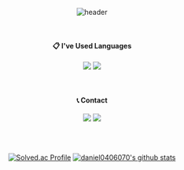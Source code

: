 



<div align="center">
  
  ![header](https://capsule-render.vercel.app/api?type=Waving&text=daniel0406070&color=gradient&customColorList=12&animation=fadeIn)
 
 <br/> 

  ####  :clipboard: I've Used Languages
  
  <a href="https://en.wikipedia.org/wiki/C_(programming_language)"><img src="https://img.shields.io/badge/C-373737?style=flat-square&logo=C&logoColor=white"/></a>
  <a href="https://www.python.org/"><img src="https://img.shields.io/badge/Python-3766AB?style=flat-square&logo=Python&logoColor=white"/></a>
  
 <br/> 

   
  ####  📞 Contact

<a href="https://www.instagram.com/daniel040607/"><img src="https://img.shields.io/badge/Instagram-E4405F?style=flat-square&logo=Instagram&logoColor=white&link=https://www.instagram.com/hongssup"/></a>
<a href="mailto:daniel040607@knu.ac.kr"><img src="https://img.shields.io/badge/Gmail-D0A9F5?style=flat-square&logo=Gmail&logoColor=white&link=mailto:daniel040607@knu.ac.kr"/></a></p>

 <br/> 
   
 <br/> 
 
[![Solved.ac Profile](http://mazassumnida.wtf/api/v2/generate_badge?boj=daniel040607)](https://solved.ac/daniel040607) [![daniel0406070's github stats](https://github-readme-stats.vercel.app/api?username=daniel0406070&show_icons=true&theme=dracula)](https://github.com/daniel0406070)

</div>

